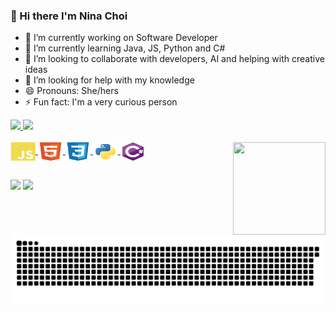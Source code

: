 ### 👋 Hi there I'm Nina Choi

- 🔭 I’m currently working on Software Developer
- 🌱 I’m currently learning Java, JS, Python and C# 
- 👯 I’m looking to collaborate with developers, AI and helping with creative ideas
- 🤔 I’m looking for help with my knowledge
- 😄 Pronouns: She/hers
- ⚡ Fun fact: I'm a very curious person

 <div>
  <a href="https://github.com/techchoi">
  <img height="180em" src="https://github-readme-stats.vercel.app/api?username=techchoi&show_icons=true&theme=jolly&include_all_commits=true&count_private=true"/>
  <img height="180em" src="https://github-readme-stats.vercel.app/api/top-langs/?username=techchoi&layout=compact&langs_count=7&theme=jolly"/>
</div>
  <div style="display: inline_block"><br>
  <img align="center" alt="Nina-Js" height="30" width="40" src="https://raw.githubusercontent.com/devicons/devicon/master/icons/javascript/javascript-plain.svg">
  <img align="center" alt="Nina-HTML" height="30" width="40" src="https://raw.githubusercontent.com/devicons/devicon/master/icons/html5/html5-original.svg">
  <img align="center" alt="Nina-CSS" height="30" width="40" src="https://raw.githubusercontent.com/devicons/devicon/master/icons/css3/css3-original.svg">
  <img align="center" alt="Nina-Python" height="30" width="40" src="https://raw.githubusercontent.com/devicons/devicon/master/icons/python/python-original.svg">
  <img align="center" alt="Nina-Csharp" height="30" width="40" src="https://raw.githubusercontent.com/devicons/devicon/master/icons/csharp/csharp-original.svg">
  <img align="right"  height="148" width="148" src="https://media.giphy.com/media/6zI0KUEik37Jm/giphy.gif">    
</div>
  
##
  
 <div> 
  <a href = "mailto:ninahjc.94@gmail.com"><img src="https://img.shields.io/badge/-Gmail-%23333?style=for-the-badge&logo=gmail&logoColor=white" target="_blank"></a>
  <a href="https://www.linkedin.com/in/choinina/" target="_blank"><img src="https://img.shields.io/badge/-LinkedIn-%230077B5?style=for-the-badge&logo=linkedin&logoColor=white" target="_blank"></a> 
 
  ![Snake animation](https://github.com/techchoi/techchoi/blob/output/github-contribution-grid-snake.svg)
 
</div>
  
